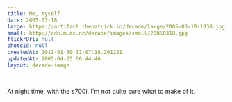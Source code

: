```yaml
---
title: Me, myself
date: 2005-03-18
large: https://artifact.thepatrick.io/decade/large/2005-03-18-1838.jpg
small: http://cdn.m.ac.nz/decade/images/small/20050318.jpg
flickrUrl: null
photoId: null
createdAt: 2011-01-30 11:07:18.201221
updatedAt: 2005-04-25 06:44:46
layout: decade-image

---
```

At night time, with the s700i. I'm not quite sure what to make of it.

